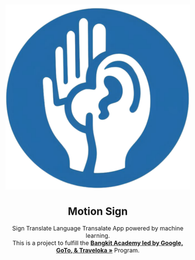 <div align="center">
    <img src="./img/MotionSign-LOGO.png" alt="MotionSign">
    <h1><strong>Motion Sign</strong></h1>
    <p style="font-size:16px">
    Sign Translate Language Transalate App powered by machine learning.</br>
    This is a project to fulfill the  <a href="https://grow.google/intl/id_id/bangkit/"><strong>Bangkit Academy led by Google, GoTo, & Traveloka »</strong></a> Program.
    </p>
</div>
